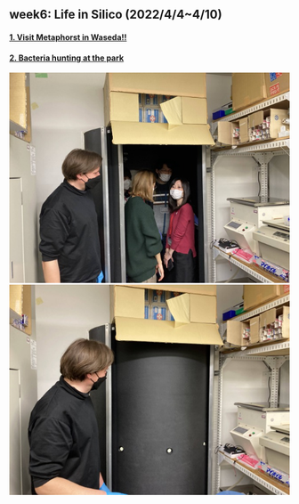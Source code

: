 ## week6: Life in Silico (2022/4/4~4/10)

####  [1. Visit Metaphorst in Waseda!!](1/1.md)

####  [2. Bacteria hunting at the park](2/2.md)

<img wiwdth="30%" alt="img" src="images/IMG_4301.HEIC"><img wiwdth="30%" alt="img" src="images/IMG_4302.HEIC">